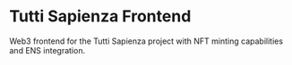 # Tutti Sapienza Frontend

Web3 frontend for the Tutti Sapienza project with NFT minting capabilities and ENS integration.
